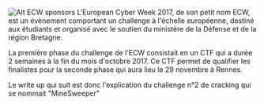 ![Alt ECW sponsors](https://github.com/fbarre96/WriteUp/tree/master/ECW_2017/MineSweeper_android_cracking/ECW.png "ECW")
L'European Cyber Week 2017, de son petit nom ECW, est un évènement comportant un challenge à l'échelle européenne, destiné aux étudiants et organisé avec le soutien du ministère de la Défense et de la région Bretagne.

La première phase du challenge de l'ECW consistait en un CTF qui a durée 2 semaines à la fin du mois d'octobre 2017. Ce CTF permet de qualifier les finalistes pour la seconde phase qui aura lieu le 29 novembre à Rennes.

Le write up qui suit est donc l'explication du challenge n°2 de cracking qui se nommait "MineSweeper"


